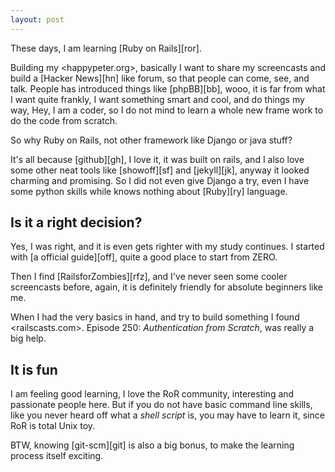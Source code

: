 ```yaml
---
layout: post
---
```

These days, I am learning [Ruby on Rails][ror].

Building my <happypeter.org>, basically I want to share my screencasts and build a [Hacker News][hn] like forum, so that people can come, see, and talk. People has introduced things like [phpBB][bb], wooo, it is far from what I want quite frankly, I want something smart and cool, and do things my way, Hey, I am a coder, so I do not mind to learn a whole new frame work to do the code from scratch.

So why Ruby on Rails, not other framework like Django or java stuff?

It's all because [github][gh], I love it, it was built on rails, and I also
love some other neat tools like [showoff][sf] and [jekyll][jk], anyway it
looked charming and promising. So I did not even give Django a try, even I
have some python skills while knows nothing about [Ruby][ry] language.

## Is it a right decision?

Yes, I was right, and it is even gets righter with my study continues.
I started with [a official guide][off], quite a good place to start from ZERO.

Then I find [RailsforZombies][rfz], and I've never seen some cooler screencasts
before, again, it is definitely friendly for absolute beginners like me.

When I had the very basics in hand, and try to build something I found
<railscasts.com>. Episode 250: _Authentication from Scratch_, was really a big
help.

## It is fun

I am feeling good learning, I love the RoR community, interesting and
passionate people here. But if you do not have basic command line skills, like
you never heard off what a _shell script_ is, you may have to learn it, since
RoR is total Unix toy.

BTW, knowing [git-scm][git] is also a big bonus, to make the learning process
itself exciting.
